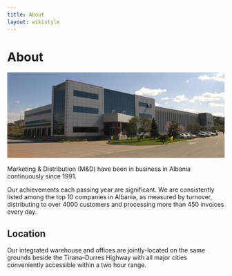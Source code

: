 ```yaml
---
title: About
layout: wikistyle
---
```


About
=====

![M&D Headquarters](images/offices.png "Headquarters")

Marketing & Distribution (M&D) have been in business in Albania
continuously since 1991.

Our achievements each passing year are significant. We are consistently
listed among the top 10 companies in Albania, as measured by turnover,
distributing to over 4000 customers and processing more than 450
invoices every day.

Location
--------

Our integrated warehouse and offices are jointly-located on the same
grounds beside the Tirana–Durres Highway with all major cities
conveniently accessible within a two hour range.

